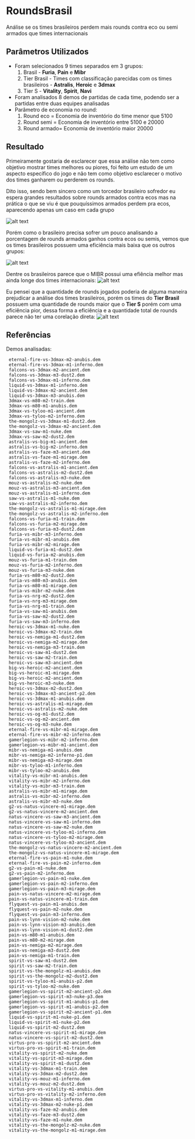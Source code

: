 # RoundsBrasil
 Análise se os times brasileiros perdem mais rounds contra eco ou semi armados que times internacionais

 ## Parâmetros Utilizados
 - Foram selecionados 9 times separados em 3 grupos:
    1. Brasil - **Furia**, **Pain** e **Mibr**
    2. Tier Brasil - Times com classificação parecidas com os times brasileiros - **Astralis**, **Heroic** e **3dmax**
    3. Tier S - **Vitality**, **Spirit**, **Navi**
 - Foram analisados 8 demos de partidas de cada time, podendo ser a partidas entre duas equipes analisadas
 - Parâmetro de economia no round:
    1. Round eco = Economia de inventório do time menor que 5100
    2. Round semi = Economia de inventório entre 5100 e 20000
    3. Round armado= Economia de inventório maior 20000
  
  ## Resultado
 Primeiramente gostaria de esclarecer que essa análise não tem como objetivo mostrar times melhores ou piores, foi feito um estudo de um aspecto específico do jogo e não tem como objetivo esclarecer o motivo dos times ganharem ou perderem os rounds.
 
 Dito isso, sendo bem sincero como um torcedor brasileiro sofredor eu espera grandes resultados sobre rounds armados contra ecos mas na prática o que se viu é que pouquíssimos armados perdem pra ecos, aparecendo apenas um caso em cada grupo

 ![alt text](https://github.com/AnalistaTerrorista/RoundsBrasil/blob/main/resultado.png)

Porém como o brasileiro precisa sofrer um pouco analisando a porcentagem de rounds armados ganhos contra ecos ou semis, vemos que os times brasileiros possuem uma eficiência mais baixa que os outros grupos:

 ![alt text](https://github.com/AnalistaTerrorista/RoundsBrasil/blob/main/graph/graph1.png)

Dentre os brasileiros parece que o MIBR possui uma efiência melhor mas ainda longe dos times internacionais:
 ![alt text](https://github.com/AnalistaTerrorista/RoundsBrasil/blob/main/graph/graph2.png)

 Eu pensei que a quantidade de rounds jogados poderia de alguma maneira prejudicar a análise dos times brasileiros, porém os times do **Tier Brasil** possuem uma quantidade de rounds maior que o **Tier S** porém com uma eficiência pior, dessa forma a eficiência e a quantidade total de rounds parece não ter uma corelação direta:
 ![alt text](https://github.com/AnalistaTerrorista/RoundsBrasil/blob/main/graph/graph3.png)

## Referências
Demos analisadas:

     eternal-fire-vs-3dmax-m2-anubis.dem
     eternal-fire-vs-3dmax-m1-inferno.dem 
     falcons-vs-3dmax-m2-ancient.dem
     falcons-vs-3dmax-m3-dust2.dem 
     falcons-vs-3dmax-m1-inferno.dem
     liquid-vs-3dmax-m1-inferno.dem 
     liquid-vs-3dmax-m2-ancient.dem
     liquid-vs-3dmax-m3-anubis.dem 
     3dmax-vs-m80-m2-train.dem
     3dmax-vs-m80-m1-anubis.dem 
     3dmax-vs-tyloo-m1-ancient.dem
     3dmax-vs-tyloo-m2-inferno.dem 
     the-mongolz-vs-3dmax-m1-dust2.dem
     the-mongolz-vs-3dmax-m2-ancient.dem 
     3dmax-vs-saw-m1-nuke.dem
     3dmax-vs-saw-m2-dust2.dem 
     astralis-vs-big-m1-ancient.dem
     astralis-vs-big-m2-inferno.dem 
     astralis-vs-faze-m3-ancient.dem
     astralis-vs-faze-m1-mirage.dem 
     astralis-vs-faze-m2-inferno.dem
     falcons-vs-astralis-m1-ancient.dem 
     falcons-vs-astralis-m2-dust2.dem
     falcons-vs-astralis-m3-nuke.dem 
     mouz-vs-astralis-m2-nuke.dem
     mouz-vs-astralis-m3-ancient.dem 
     mouz-vs-astralis-m1-inferno.dem
     saw-vs-astralis-m1-nuke.dem 
     saw-vs-astralis-m2-inferno.dem
     the-mongolz-vs-astralis-m1-mirage.dem
     the-mongolz-vs-astralis-m2-inferno.dem 
     falcons-vs-furia-m1-train.dem
     falcons-vs-furia-m2-mirage.dem 
     falcons-vs-furia-m3-dust2.dem
     furia-vs-mibr-m3-inferno.dem 
     furia-vs-mibr-m1-anubis.dem
     furia-vs-mibr-m2-mirage.dem 
     liquid-vs-furia-m1-dust2.dem
     liquid-vs-furia-m2-anubis.dem 
     mouz-vs-furia-m1-train.dem
     mouz-vs-furia-m2-inferno.dem 
     mouz-vs-furia-m3-nuke.dem
     furia-vs-m80-m2-dust2.dem 
     furia-vs-m80-m3-anubis.dem
     furia-vs-m80-m1-mirage.dem 
     furia-vs-mibr-m2-nuke.dem
     furia-vs-nrg-m2-dust2.dem 
     furia-vs-nrg-m3-mirage.dem
     furia-vs-nrg-m1-train.dem 
     furia-vs-saw-m1-anubis.dem
     furia-vs-saw-m2-dust2.dem 
     furia-vs-saw-m3-inferno.dem
     heroic-vs-3dmax-m1-nuke.dem 
     heroic-vs-3dmax-m2-train.dem
     heroic-vs-nemiga-m1-dust2.dem 
     heroic-vs-nemiga-m2-mirage.dem
     heroic-vs-nemiga-m3-train.dem 
     heroic-vs-saw-m1-dust2.dem
     heroic-vs-saw-m2-train.dem 
     heroic-vs-saw-m3-ancient.dem
     big-vs-heroic-m2-ancient.dem
     big-vs-heroic-m1-mirage.dem 
     big-vs-heroic-m2-ancient.dem
     big-vs-heroic-m3-nuke.dem 
     heroic-vs-3dmax-m2-dust2.dem
     heroic-vs-3dmax-m3-ancient-p2.dem 
     heroic-vs-3dmax-m1-anubis.dem
     heroic-vs-astralis-m1-mirage.dem 
     heroic-vs-astralis-m2-nuke.dem
     heroic-vs-og-m1-dust2.dem 
     heroic-vs-og-m2-ancient.dem
     heroic-vs-og-m3-nuke.dem 
     eternal-fire-vs-mibr-m1-mirage.dem
     eternal-fire-vs-mibr-m2-inferno.dem
     gamerlegion-vs-mibr-m2-inferno.dem 
     gamerlegion-vs-mibr-m1-ancient.dem
     mibr-vs-nemiga-m1-anubis.dem 
     mibr-vs-nemiga-m2-inferno-p1.dem
     mibr-vs-nemiga-m3-mirage.dem 
     mibr-vs-tyloo-m1-inferno.dem
     mibr-vs-tyloo-m2-anubis.dem 
     vitality-vs-mibr-m1-anubis.dem
     vitality-vs-mibr-m2-inferno.dem 
     vitality-vs-mibr-m3-train.dem
     astralis-vs-mibr-m1-mirage.dem 
     astralis-vs-mibr-m2-inferno.dem
     astralis-vs-mibr-m3-nuke.dem 
     g2-vs-natus-vincere-m1-mirage.dem
     g2-vs-natus-vincere-m2-ancient.dem
     natus-vincere-vs-saw-m3-ancient.dem
     natus-vincere-vs-saw-m1-inferno.dem 
     natus-vincere-vs-saw-m2-nuke.dem
     natus-vincere-vs-tyloo-m1-inferno.dem
     natus-vincere-vs-tyloo-m2-mirage.dem
     natus-vincere-vs-tyloo-m3-ancient.dem
     the-mongolz-vs-natus-vincere-m2-ancient.dem
     the-mongolz-vs-natus-vincere-m1-mirage.dem
     eternal-fire-vs-pain-m1-nuke.dem 
     eternal-fire-vs-pain-m2-inferno.dem
     g2-vs-pain-m1-nuke.dem 
     g2-vs-pain-m2-inferno.dem
     gamerlegion-vs-pain-m1-nuke.dem 
     gamerlegion-vs-pain-m2-inferno.dem
     gamerlegion-vs-pain-m3-mirage.dem 
     pain-vs-natus-vincere-m2-mirage.dem
     pain-vs-natus-vincere-m1-train.dem 
     flyquest-vs-pain-m1-anubis.dem
     flyquest-vs-pain-m2-nuke.dem 
     flyquest-vs-pain-m3-inferno.dem
     pain-vs-lynn-vision-m2-nuke.dem 
     pain-vs-lynn-vision-m3-anubis.dem
     pain-vs-lynn-vision-m1-dust2.dem 
     pain-vs-m80-m1-anubis.dem
     pain-vs-m80-m2-mirage.dem 
     pain-vs-nemiga-m2-mirage.dem
     pain-vs-nemiga-m3-dust2.dem 
     pain-vs-nemiga-m1-train.dem
     spirit-vs-saw-m1-dust2.dem 
     spirit-vs-saw-m2-train.dem
     spirit-vs-the-mongolz-m1-anubis.dem
     spirit-vs-the-mongolz-m2-dust2.dem 
     spirit-vs-tyloo-m1-anubis-p2.dem
     spirit-vs-tyloo-m2-nuke.dem 
     gamerlegion-vs-spirit-m2-ancient-p2.dem
     gamerlegion-vs-spirit-m3-nuke-p3.dem
     gamerlegion-vs-spirit-m1-anubis-p1.dem
     gamerlegion-vs-spirit-m1-anubis-p2.dem
     gamerlegion-vs-spirit-m2-ancient-p1.dem
     liquid-vs-spirit-m1-nuke-p1.dem 
     liquid-vs-spirit-m1-nuke-p2.dem
     liquid-vs-spirit-m2-dust2.dem 
     natus-vincere-vs-spirit-m1-mirage.dem
     natus-vincere-vs-spirit-m2-dust2.dem
     virtus-pro-vs-spirit-m2-ancient.dem 
     virtus-pro-vs-spirit-m1-train.dem
     vitality-vs-spirit-m2-nuke.dem 
     vitality-vs-spirit-m3-mirage.dem
     vitality-vs-spirit-m1-dust2.dem 
     vitality-vs-3dmax-m1-train.dem
     vitality-vs-3dmax-m2-dust2.dem 
     vitality-vs-mouz-m1-inferno.dem
     vitality-vs-mouz-m2-dust2.dem 
     virtus-pro-vs-vitality-m1-anubis.dem
     virtus-pro-vs-vitality-m2-inferno.dem
     vitality-vs-3dmax-m1-inferno.dem 
     vitality-vs-3dmax-m2-nuke-p1.dem
     vitality-vs-faze-m2-anubis.dem 
     vitality-vs-faze-m3-dust2.dem
     vitality-vs-faze-m1-nuke.dem 
     vitality-vs-the-mongolz-m2-nuke.dem
     vitality-vs-the-mongolz-m1-mirage.dem
